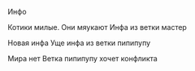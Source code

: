 Инфо

Котики милые. Они мяукают
Инфа из ветки мастер

Новая инфа
Уще инфа из ветки пипипупу

Мира нет
Ветка пипипупу хочет конфликта
